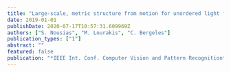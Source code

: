 ```yaml
---
title: "Large-scale, metric structure from motion for unordered light fields"
date: 2019-01-01
publishDate: 2020-07-17T10:57:31.609969Z
authors: ["S. Nousias", "M. Lourakis", "C. Bergeles"]
publication_types: ["1"]
abstract: ""
featured: false
publication: "*IEEE Int. Conf. Computer Vision and Pattern Recognition*"
---
```


